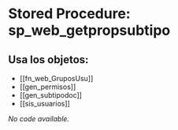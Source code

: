 # Stored Procedure: sp_web_getpropsubtipo

## Usa los objetos:
- [[fn_web_GruposUsu]]
- [[gen_permisos]]
- [[gen_subtipodoc]]
- [[sis_usuarios]]

*No code available.*
